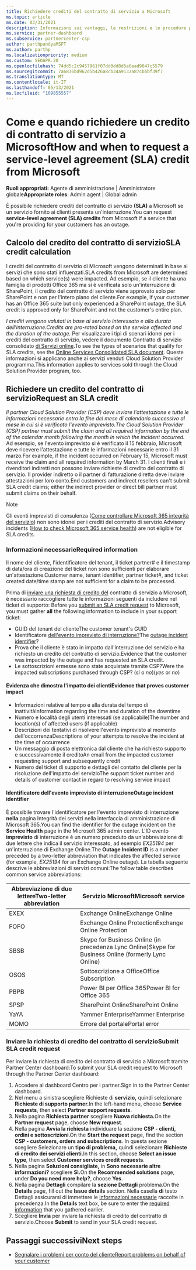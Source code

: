 ```yaml
---
title: Richiedere crediti del contratto di servizio a Microsoft
ms.topic: article
ms.date: 03/31/2021
description: Informazioni sui vantaggi, le restrizioni e le procedure per richiedere un credito del contratto di servizio a Microsoft in caso di interruzione del servizio da parte dei clienti.
ms.service: partner-dashboard
ms.subservice: partnercenter-csp
author: parthpandyaMSFT
ms.author: parthp
ms.localizationpriority: medium
ms.custom: SEOAPR.20
ms.openlocfilehash: 74dd5c2c9457961f07dd0dd8d5a6ead9047c5579
ms.sourcegitcommit: 7a6836bd962d5b426a8cb34a9132a87cbbbf39f7
ms.translationtype: MT
ms.contentlocale: it-IT
ms.lasthandoff: 05/13/2021
ms.locfileid: "109855557"
---
```

# <a name="how-and-when-to-request-a-service-level-agreement-sla-credit-from-microsoft"></a><span data-ttu-id="422db-103">Come e quando richiedere un credito di contratto di servizio a Microsoft</span><span class="sxs-lookup"><span data-stu-id="422db-103">How and when to request a service-level agreement (SLA) credit from Microsoft</span></span>

<span data-ttu-id="422db-104">**Ruoli appropriati:** Agente di amministrazione | Amministratore globale</span><span class="sxs-lookup"><span data-stu-id="422db-104">**Appropriate roles**: Admin agent | Global admin</span></span>

<span data-ttu-id="422db-105">È possibile richiedere crediti del contratto di servizio **(SLA)** a Microsoft se un servizio fornito ai clienti presenta un'interruzione.</span><span class="sxs-lookup"><span data-stu-id="422db-105">You can request **service-level agreement (SLA) credits** from Microsoft if a service that you're providing for your customers has an outage.</span></span>

## <a name="sla-credit-calculation"></a><span data-ttu-id="422db-106">Calcolo del credito del contratto di servizio</span><span class="sxs-lookup"><span data-stu-id="422db-106">SLA credit calculation</span></span>

<span data-ttu-id="422db-107">I crediti del contratto di servizio di Microsoft vengono determinati in base ai servizi che sono stati influenzati.</span><span class="sxs-lookup"><span data-stu-id="422db-107">SLA credits from Microsoft are determined based on which service(s) were impacted.</span></span> <span data-ttu-id="422db-108">Ad esempio, se il cliente ha una famiglia di prodotti Office 365 ma si è verificata solo un'interruzione di SharePoint, il credito del contratto di servizio viene approvato solo per SharePoint e non per l'intero piano del cliente.</span><span class="sxs-lookup"><span data-stu-id="422db-108">For example, if your customer has an Office 365 suite but only experienced a SharePoint outage, the SLA credit is approved only for SharePoint and not the customer's entire plan.</span></span>

<span data-ttu-id="422db-109">*I crediti vengono valutati in base al servizio interessato e alla durata dell'interruzione.*</span><span class="sxs-lookup"><span data-stu-id="422db-109">*Credits are pro-rated based on the service affected and the duration of the outage.*</span></span> <span data-ttu-id="422db-110">Per visualizzare i tipi di scenari idonei per i crediti del contratto di servizio, vedere il documento Contratto di servizio consolidato [di Servizi online](http://www.microsoftvolumelicensing.com/DocumentSearch.aspx?Mode=3&DocumentTypeId=37).</span><span class="sxs-lookup"><span data-stu-id="422db-110">To see the types of scenarios that qualify for SLA credits, see the [Online Services Consolidated SLA document](http://www.microsoftvolumelicensing.com/DocumentSearch.aspx?Mode=3&DocumentTypeId=37).</span></span> <span data-ttu-id="422db-111">Queste informazioni si applicano anche ai servizi venduti Cloud Solution Provider programma.</span><span class="sxs-lookup"><span data-stu-id="422db-111">This information applies to services sold through the Cloud Solution Provider program, too.</span></span>


## <a name="request-an-sla-credit"></a><span data-ttu-id="422db-112">Richiedere un credito del contratto di servizio</span><span class="sxs-lookup"><span data-stu-id="422db-112">Request an SLA credit</span></span>

<span data-ttu-id="422db-113">*Il partner Cloud Solution Provider (CSP) deve inviare l'attestazione e tutte le informazioni necessarie entro la fine del mese di calendario successivo al mese in cui si è verificato l'evento imprevisto.*</span><span class="sxs-lookup"><span data-stu-id="422db-113">*The Cloud Solution Provider (CSP) partner must submit the claim and all required information by the end of the calendar month following the month in which the incident occurred.*</span></span> <span data-ttu-id="422db-114">Ad esempio, se l'evento imprevisto si è verificato il 15 febbraio, Microsoft deve ricevere l'attestazione e tutte le informazioni necessarie entro il 31 marzo.</span><span class="sxs-lookup"><span data-stu-id="422db-114">For example, if the incident occurred on February 15, Microsoft must receive the claim and all required information by March 31.</span></span> <span data-ttu-id="422db-115">I clienti finali e i rivenditori indiretti non possono inviare richieste di credito del contratto di servizio. Il provider indiretto o il partner di fatturazione diretta deve inviare attestazioni per loro conto.</span><span class="sxs-lookup"><span data-stu-id="422db-115">End customers and indirect resellers can't submit SLA credit claims; either the indirect provider or direct bill partner must submit claims on their behalf.</span></span>

>[!NOTE]
><span data-ttu-id="422db-116">Gli eventi imprevisti di consulenza ([Come controllare Microsoft 365 integrità del servizio](https://docs.microsoft.com/microsoft-365/enterprise/view-service-health?&preserve-view=trueo365-worldwide#incidents-and-advisories)) non sono idonei per i crediti del contratto di servizio.</span><span class="sxs-lookup"><span data-stu-id="422db-116">Advisory incidents ([How to check Microsoft 365 service health](https://docs.microsoft.com/microsoft-365/enterprise/view-service-health?&preserve-view=trueo365-worldwide#incidents-and-advisories)) are not eligible for SLA credits.</span></span>

### <a name="required-information"></a><span data-ttu-id="422db-117">Informazioni necessarie</span><span class="sxs-lookup"><span data-stu-id="422db-117">Required information</span></span>

<span data-ttu-id="422db-118">Il nome del cliente, l'identificatore del tenant, il ticket partner# e il timestamp di data/ora di creazione del ticket non sono sufficienti per elaborare un'attestazione.</span><span class="sxs-lookup"><span data-stu-id="422db-118">Customer name, tenant identifier, partner ticket#, and ticket created date/time stamp are not sufficient for a claim to be processed.</span></span>

<span data-ttu-id="422db-119">Prima di [inviare una richiesta di credito del](#submit-sla-credit-request) contratto di servizio a Microsoft, è necessario raccogliere tutte le informazioni seguenti da includere nel ticket di supporto: </span><span class="sxs-lookup"><span data-stu-id="422db-119">Before you [submit an SLA credit request](#submit-sla-credit-request) to Microsoft, you must gather **all** the following information to include in your support ticket:</span></span>

- <span data-ttu-id="422db-120">GUID del tenant del cliente</span><span class="sxs-lookup"><span data-stu-id="422db-120">The customer tenant's GUID</span></span>
- <span data-ttu-id="422db-121">Identificatore [dell'evento imprevisto di interruzione?](#outage-incident-identifier)</span><span class="sxs-lookup"><span data-stu-id="422db-121">The [outage incident identifier](#outage-incident-identifier)?</span></span>
- <span data-ttu-id="422db-122">Prova che il cliente è stato in impatto dall'interruzione del servizio e ha richiesto un credito del contratto di servizio.</span><span class="sxs-lookup"><span data-stu-id="422db-122">Evidence that the customer was impacted by the outage and has requested an SLA credit.</span></span>
- <span data-ttu-id="422db-123">Le sottoscrizioni ermesse sono state acquistate tramite CSP?</span><span class="sxs-lookup"><span data-stu-id="422db-123">Were the impacted subscriptions purchased through CSP?</span></span> <span data-ttu-id="422db-124">(*sì* o *no*)</span><span class="sxs-lookup"><span data-stu-id="422db-124">(*yes* or *no*)</span></span>

#### <a name="evidence-that-proves-customer-impact"></a><span data-ttu-id="422db-125">Evidenza che dimostra l'impatto dei clienti</span><span class="sxs-lookup"><span data-stu-id="422db-125">Evidence that proves customer impact</span></span>

- <span data-ttu-id="422db-126">Informazioni relative al tempo e alla durata del tempo di inattività</span><span class="sxs-lookup"><span data-stu-id="422db-126">Information regarding the time and duration of the downtime</span></span>
- <span data-ttu-id="422db-127">Numero e località degli utenti interessati (se applicabile)</span><span class="sxs-lookup"><span data-stu-id="422db-127">The number and location(s) of affected users (if applicable)</span></span>
- <span data-ttu-id="422db-128">Descrizioni dei tentativi di risolvere l'evento imprevisto al momento dell'occorrenza</span><span class="sxs-lookup"><span data-stu-id="422db-128">Descriptions of your attempts to resolve the incident at the time of occurrence</span></span>
- <span data-ttu-id="422db-129">Un messaggio di posta elettronica dal cliente che ha richiesto supporto e successivamente il credito</span><span class="sxs-lookup"><span data-stu-id="422db-129">An email from the impacted customer requesting support and subsequently credit</span></span>
- <span data-ttu-id="422db-130">Numero del ticket di supporto e dettagli del contatto del cliente per la risoluzione dell'impatto del servizio</span><span class="sxs-lookup"><span data-stu-id="422db-130">The support ticket number and details of customer contact in regard to resolving service impact</span></span>


#### <a name="outage-incident-identifier"></a><span data-ttu-id="422db-131">Identificatore dell'evento imprevisto di interruzione</span><span class="sxs-lookup"><span data-stu-id="422db-131">Outage incident identifier</span></span>

<span data-ttu-id="422db-132">È possibile trovare l'identificatore per l'evento imprevisto di interruzione **nella** pagina Integrità dei servizi nella interfaccia di amministrazione di Microsoft 365.</span><span class="sxs-lookup"><span data-stu-id="422db-132">You can find the identifier for the outage incident on the **Service Health** page in the Microsoft 365 admin center.</span></span> <span data-ttu-id="422db-133">L'ID evento **imprevisto** di interruzione è un numero preceduto da un'abbreviazione di due lettere che indica il servizio interessato, ad esempio *EX25194* per un'interruzione di Exchange Online.</span><span class="sxs-lookup"><span data-stu-id="422db-133">The **Outage Incident ID** is a number preceded by a two-letter abbreviation that indicates the affected service (for example, *EX25194* for an Exchange Online outage).</span></span> <span data-ttu-id="422db-134">La tabella seguente descrive le abbreviazioni di servizi comuni:</span><span class="sxs-lookup"><span data-stu-id="422db-134">The follow table describes common service abbreviations:</span></span>

| <span data-ttu-id="422db-135">Abbreviazione di due lettere</span><span class="sxs-lookup"><span data-stu-id="422db-135">Two-letter abbreviation</span></span> | <span data-ttu-id="422db-136">Servizio Microsoft</span><span class="sxs-lookup"><span data-stu-id="422db-136">Microsoft service</span></span> |
| ----------------------- | ----------------- |
| <span data-ttu-id="422db-137">EX</span><span class="sxs-lookup"><span data-stu-id="422db-137">EX</span></span> | <span data-ttu-id="422db-138">Exchange Online</span><span class="sxs-lookup"><span data-stu-id="422db-138">Exchange Online</span></span> |
| <span data-ttu-id="422db-139">FO</span><span class="sxs-lookup"><span data-stu-id="422db-139">FO</span></span> | <span data-ttu-id="422db-140">Exchange Online Protection</span><span class="sxs-lookup"><span data-stu-id="422db-140">Exchange Online Protection</span></span> |
| <span data-ttu-id="422db-141">SB</span><span class="sxs-lookup"><span data-stu-id="422db-141">SB</span></span> | <span data-ttu-id="422db-142">Skype for Business Online (in precedenza Lync Online)</span><span class="sxs-lookup"><span data-stu-id="422db-142">Skype for Business Online (formerly Lync Online)</span></span> |
| <span data-ttu-id="422db-143">OS</span><span class="sxs-lookup"><span data-stu-id="422db-143">OS</span></span> | <span data-ttu-id="422db-144">Sottoscrizione a Office</span><span class="sxs-lookup"><span data-stu-id="422db-144">Office Subscription</span></span> |
| <span data-ttu-id="422db-145">PB</span><span class="sxs-lookup"><span data-stu-id="422db-145">PB</span></span> | <span data-ttu-id="422db-146">Power BI per Office 365</span><span class="sxs-lookup"><span data-stu-id="422db-146">Power BI for Office 365</span></span> |
| <span data-ttu-id="422db-147">SP</span><span class="sxs-lookup"><span data-stu-id="422db-147">SP</span></span> | <span data-ttu-id="422db-148">SharePoint Online</span><span class="sxs-lookup"><span data-stu-id="422db-148">SharePoint Online</span></span> |
| <span data-ttu-id="422db-149">Ya</span><span class="sxs-lookup"><span data-stu-id="422db-149">YA</span></span> | <span data-ttu-id="422db-150">Yammer Enterprise</span><span class="sxs-lookup"><span data-stu-id="422db-150">Yammer Enterprise</span></span> |
| <span data-ttu-id="422db-151">MO</span><span class="sxs-lookup"><span data-stu-id="422db-151">MO</span></span> | <span data-ttu-id="422db-152">Errore del portale</span><span class="sxs-lookup"><span data-stu-id="422db-152">Portal error</span></span> |

### <a name="submit-sla-credit-request"></a><span data-ttu-id="422db-153">Inviare la richiesta di credito del contratto di servizio</span><span class="sxs-lookup"><span data-stu-id="422db-153">Submit SLA credit request</span></span>

<span data-ttu-id="422db-154">Per inviare la richiesta di credito del contratto di servizio a Microsoft tramite Partner Center dashboard:</span><span class="sxs-lookup"><span data-stu-id="422db-154">To submit your SLA credit request to Microsoft through the Partner Center dashboard:</span></span>

1. <span data-ttu-id="422db-155">Accedere al dashboard Centro per i partner.</span><span class="sxs-lookup"><span data-stu-id="422db-155">Sign in to the Partner Center dashboard.</span></span>
2. <span data-ttu-id="422db-156">Nel menu a sinistra scegliere Richieste di **servizio,** quindi selezionare **Richieste di supporto partner.**</span><span class="sxs-lookup"><span data-stu-id="422db-156">In the left-hand menu, choose **Service requests**, then select **Partner support requests**.</span></span>
3. <span data-ttu-id="422db-157">Nella pagina **Richiesta partner** scegliere **Nuova richiesta.**</span><span class="sxs-lookup"><span data-stu-id="422db-157">On the **Partner request** page, choose **New request**.</span></span>
4. <span data-ttu-id="422db-158">Nella pagina **Avvia la richiesta** individuare la sezione **CSP - clienti, ordini e sottoscrizioni**.</span><span class="sxs-lookup"><span data-stu-id="422db-158">On the **Start the request** page, find the section **CSP - customers, orders and subscriptions**.</span></span> <span data-ttu-id="422db-159">In questa sezione scegliere Selezionare un **tipo di problema,** quindi selezionare **Richieste di credito dei servizi clienti.**</span><span class="sxs-lookup"><span data-stu-id="422db-159">In this section, choose **Select an issue type**, then select **Customer services credit requests**.</span></span>
5. <span data-ttu-id="422db-160">Nella pagina **Soluzioni consigliate,** in **Sono necessarie altre informazioni?** scegliere **Sì.**</span><span class="sxs-lookup"><span data-stu-id="422db-160">On the **Recommended solutions** page, under **Do you need more help?**, choose **Yes**.</span></span>
6. <span data-ttu-id="422db-161">Nella pagina **Dettagli** compilare la **sezione Dettagli** problema.</span><span class="sxs-lookup"><span data-stu-id="422db-161">On the **Details** page, fill out the **Issue details** section.</span></span> <span data-ttu-id="422db-162">Nella casella **di** testo Dettagli assicurarsi di immettere le [informazioni necessarie](#required-information) raccolte in precedenza.</span><span class="sxs-lookup"><span data-stu-id="422db-162">In the **Details** text box, be sure to enter the [required information](#required-information) that you gathered earlier.</span></span>
7. <span data-ttu-id="422db-163">Scegliere **Invia** per inviare la richiesta di credito del contratto di servizio.</span><span class="sxs-lookup"><span data-stu-id="422db-163">Choose **Submit** to send in your SLA credit request.</span></span>

## <a name="next-steps"></a><span data-ttu-id="422db-164">Passaggi successivi</span><span class="sxs-lookup"><span data-stu-id="422db-164">Next steps</span></span>

- [<span data-ttu-id="422db-165">Segnalare i problemi per conto del cliente</span><span class="sxs-lookup"><span data-stu-id="422db-165">Report problems on behalf of your customer</span></span>](report-problems-on-behalf-of-a-customer.md)
